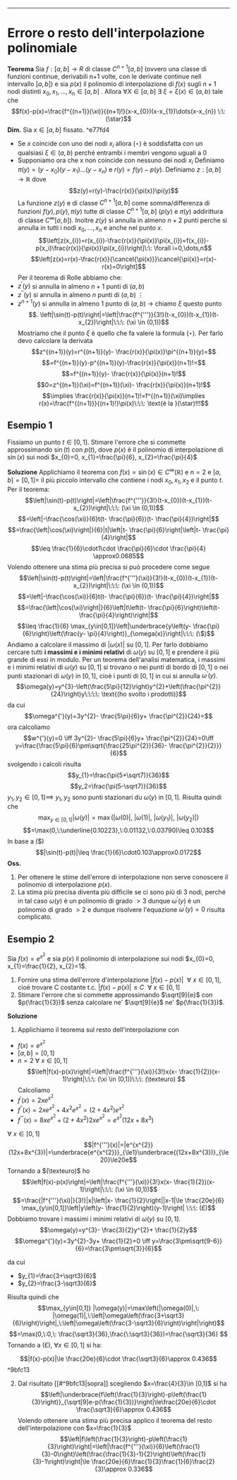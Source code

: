 ----
# Errore o resto dell'interpolazione polinomiale

**Teorema**
Sia $f: [a,b] \to R$ di classe $C^{n+1}[a,b]$ (ovvero una classe di funzioni continue, derivabili n+1 volte, con le derivate continue nell intervallo $[a,b]$) e sia $p(x)$ il polinomio di interpolazione di $f(x)$ sugli $n+1$ nodi distinti $x_0,x_1,\dots,x_n \in [a,b]$ . 
Allora $\forall X \in [a,b]$ $\exists \:\xi = \xi(x)\in (a,b)$ tale che$$f(x)-p(x)=\frac{f^{(n+1)}(\xi)}{(n+1)!}(x-x_{0})(x-x_{1})\dots(x-x_{n}) \:\: (\star)$$ **Dim.**
Sia $x\in [a,b]$ fissato.  ^e77fd4
- Se $x$ coincide con uno dei nodi $x_{i}$ allora $(\star)$ è soddisfatta con un qualsiasi $\xi \in (a,b)$ perché entrambi i membri vengono uguali a $0$
- Supponiamo ora che x non coincide con nessuno dei nodi $x_i$
Definiamo $\pi(y)=(y-x_{0})(y-x_{1})\dots(y-x_{n})$ e $r(y)=f(y)-p(y)$.
Definiamo $z:[a,b]\to \mathbb R$ dove $$z(y)=r(y)-\frac{r(x)}{\pi(x)}\pi(y)$$ La funzione $z(y)$ e di classe $C^{n+1}[a,b]$ come somma/differenza di funzioni $f(y),p(y),\pi(y)$ tutte di classe $C^{n+1}[a,b]$ ($p(y)$ e $\pi(y)$ addirittura di classe $C^\infty[a,b]$).
Inoltre $z(y)$ si annulla in almeno $n+2$ punti perche si annulla in tutti i nodi $x_0,\dots,x_n$ e anche nel punto $x$.
$$\left[z(x_{i})=r(x_{i})-\frac{r(x)}{\pi(x)}\pi(x_{i})=f(x_{i})-p(x_i)\frac{r(x)}{\pi(x)}\pi(x_{i})\right]\:\: \forall i=0,\dots,n$$
$$\left[z(x)=r(x)-\frac{r(x)}{\cancel{\pi(x)}}\cancel{\pi(x)}=r(x)-r(x)=0\right]$$
Per il teorema di Rolle abbiamo che:
- $z^{'}(y)$ si annulla in almeno $n+1$ punti di $(a,b)$ 
- $z^{''}(y)$ si annulla in almeno $n$ punti di $(a,b)$ 
 $\vdots$
- $z^{n+1}(y)$ si annulla in almeno $1$ punto di $(a,b)$ $\to$ chiamo $\xi$ questo punto$$.
\left|\sin(t)-p(t)\right|=\left|\frac{f^{'''}}{3!}(t-x_{0})(t-x_{1})(t-x_{2})\right|\:\:\: (\xi \in (0,1))$$
Mostriamo che il punto $\xi$ è quello che fa valere la formula $(\star)$. Per farlo devo calcolare la derivata $$z^{(n+1)}(y)=r^{(n+1)}(y)- \frac{r(x)}{\pi(x)}\pi^{(n+1)}(y)=$$ $$=f^{(n+1)}(y)-p^{(n+1)}(y)-\frac{r(x)}{\pi(x)}(n+1)!=$$ $$=f^{(n+1)}(y)- \frac{r(x)}{\pi(x)}(n+1)!$$ $$0=z^{(n+1)}(\xi)=f^{(n+1)}(\xi)- \frac{r(x)}{\pi(x)}(n+1)!$$
$$\implies \frac{r(x)}{\pi(x)}(n+1)!=f^{(n+1)}(\xi)\implies r(x)=\frac{f^{(n+1)}}{(n+1)!}\pi(x)\:\:\: \text{è la }(\star)!!!$$ 
## Esempio 1
Fissiamo un punto $t\in [0,1]$. Stimare l'errore che si commette approssimando $\sin(t)$ con $p(t)$, dove $p(x)$ è il polinomio di interpolazione di $\sin(x)$ sui nodi $x_{0}=0, x_{1}=\frac{\pi}{6}, x_{2}=\frac{\pi}{4}$

**Soluzione**
Applichiamo il teorema con $f(x)=\sin(x)\in C^{\infty}(\mathbb R)$ e $n=2$ e $[a,b]=[0,1]=$ il più piccolo intervallo che contiene i nodi $x_0,x_1,x_2$ e il punto $t$. Per il teorema: $$\left|\sin(t)-p(t)\right|=\left|\frac{f^{'''}}{3!}(t-x_{0})(t-x_{1})(t-x_{2})\right|\:\:\: (\xi \in (0,1))$$ $$=\left|-\frac{\cos(\xi)}{6}t(t- \frac{\pi}{6})(t- \frac{\pi}{4})\right|$$ $$=\frac{\left|\cos(\xi)\right|}{6}|t|\left|t- \frac{\pi}{6}\right|\left|t- \frac{\pi}{4}\right|$$ $$\leq \frac{1}{6}\cdot1\cdot \frac{\pi}{6}\cdot \frac{\pi}{4} \approx0.0685$$
Volendo ottenere una stima più precisa si può procedere come segue $$\left|\sin(t)-p(t)\right|=\left|\frac{f^{'''}(\xi)}{3!}(t-x_{0})(t-x_{1})(t-x_{2})\right|\:\:\: (\xi \in (0,1))$$ $$=\left|-\frac{\cos(\xi)}{6}t(t- \frac{\pi}{6})(t- \frac{\pi}{4})\right|$$ $$=\frac{\left|\cos(\xi)\right|}{6}\left|t\left(t- \frac{\pi}{6}\right)\left(t- \frac{\pi}{4}\right)\right|$$ $$\leq \frac{1}{6} \max_{y\in[0,1]}\left|\underbrace{y\left(y- \frac{\pi}{6}\right)\left(\frac{y- \pi}{4}\right)}_{\omega(x)}\right|\:\:\: (\$)$$
Andiamo a calcolare il massimo di $|\omega(x)|$ su $[0,1]$.
Per farlo dobbiamo cercare tutti **i massimi e i minimi relativi** di $\omega(y)$ su $[0,1]$ e prendere il più grande di essi in modulo.
Per un teorema dell'analisi matematica, i massimi e i minimi relativi di $\omega(y)$ su $[0,1]$ si trovano o nei punti di bordo di $[0,1]$ o nei punti stazionari di $\omega(y)$ in $[0,1]$, cioè i punti di $[0,1]$ in cui si annulla $\omega^{'}(y)$.
$$\omega(y)=y^{3}-\left(\frac{5\pi}{12}\right)y^{2}+\left(\frac{\pi^{2}}{24}\right)y\:\:\:\: \text{(ho svolto i prodotti)}$$
da cui $$\omega^{'}(y)=3y^{2}- \frac{5\pi}{6}y+ \frac{\pi^{2}}{24}=$$ ora calcoliamo $$w^{'}(y)=0 \iff 3y^{2}- \frac{5\pi}{6}y+ \frac{\pi^{2}}{24}=0\iff y=\frac{\frac{5\pi}{6}\pm\sqrt{\frac{25\pi^{2}}{36}- \frac{\pi^{2}}{2}}}{6}$$
svolgendo i calcoli risulta $$y_{1}=\frac{\pi(5+\sqrt7)}{36}$$$$y_2=\frac{\pi(5-\sqrt7)}{36}$$
$y_{1},y_{2}\in [0,1]\implies$ $y_{1},y_{2}$ sono punti stazionari du $\omega(y)$ in $[0,1]$. 
Risulta quindi che $$\max_{y\in[0,1]}|\omega(y)|=\max(|\omega(0)|,\:|\omega(1)|,\:|\omega(y_{1})|,\:|\omega(y_{2})|)$$$$=\max(0,\:\underline{0.10223},\:0.01132,\:0.03790)\leq 0.103$$
In base a $(\$)$ $$|\sin(t)-p(t)|\leq \frac{1}{6}\cdot0.103\approx0.0172$$
**Oss.**
1. Per ottenere le stime dell'errore di interpolazione non serve conoscere il polinomio di interpolazione $p(x)$.
2. La stima più precisa diventa più difficile se ci sono più di 3 nodi, perché in tal caso $\omega(y)$ è un polinomio di grado $>3$ dunque $\omega^{'}(y)$ è un polinomio di grado $>2$  e dunque risolvere l'equazione $\omega^{'}(y)=0$ risulta complicato.
## Esempio 2
Sia $f(x)=e^{x^{2}}$ e sia $p(x)$ il polinomio di interpolazione sui nodi $x_{0}=0, x_{1}=\frac{1}{2}, x_{2}=1$.
1. Fornire una stima dell'errore d'interpolazione $|f(x)-p(x)|\:\: \forall\:x\in[0,1]$, cioè trovare C costante t.c. $|f(x)-p(x)|\le C\:\: \forall\:x\in[0,1]$
2. Stimare l'errore che si commette approssimando $\sqrt[9]{e}$ con $p(\frac{1}{3})$ senza calcolare ne' $\sqrt[9]{e}$ ne' $p(\frac{1}{3})$.

**Soluzione**
1. Applichiamo il teorema sul resto dell'interpolazione con 
- $f(x)=e^{x^{2}}$
- $[a,b]=[0,1]$
- $n=2$
$\forall \: x \in[0,1]$
$$\left|f(x)-p(x)\right|=\left|\frac{f^{'''}(\xi)}{3!}x(x- \frac{1}{2})(x-1)\right|\:\:\: (\xi \in (0,1))\:\:\: (\texteuro) $$ Calcoliamo 
- $f^{'}(x)=2xe^{x^{2}}$ 
- $f^{''}(x)=2xe^{x^{2}}+4x^{2}e^{x^{2}}=(2+4x^{2})e^{x^{2}}$ 
- $f^{'''}(x)=8xe^{x^{2}}+(2+4x^{2})2xe^{x^{2}}=e^{x^{2}}(12x+8x^{3})$

$\forall\: x \in [0,1]$ $$|f^{'''}(x)|=|e^{x^{2}}(12x+8x^{3})|=\underbrace{e^{x^{2}}}_{\le1}\underbrace{(12x+8x^{3})}_{\le20}\le20e$$
Tornando a $(\texteuro)$ ho
$$\left|f(x)-p(x)\right|=\left|\frac{f^{'''}(\xi)}{3!}x(x- \frac{1}{2})(x-1)\right|\:\:\: (\xi \in (0,1))$$$$=\frac{|f^{'''}(\xi)|}{3!}|x|\left|x- \frac{1}{2}\right||x-1|\le \frac{20e}{6} \max_{y\in[0,1]}\left|y\left(y- \frac{1}{2}\right)(y-1)\right| \:\:\: (£)$$
Dobbiamo trovare i massimi  i minimi relativi di $\omega(y)$ su $[0,1]$.
$$\omega(y)=y^{3}- \frac{3}{2}y^{2}+ \frac{1}{2}y$$ 
$$\omega^{'}(y)=3y^{2}-3y+ \frac{1}{2}=0 \iff y=\frac{3\pm\sqrt{9-6}}{6}=\frac{3\pm\sqrt{3}}{6}$$

da cui 
- $y_{1}=\frac{3+\sqrt3}{6}$
- $y_{2}=\frac{3-\sqrt3}{6}$

Risulta quindi che $$\max_{y\in[0,1]} |\omega(y)|=\max\left(|\omega(0)|,\: |\omega(1)|,\:\left|\omega\left(\frac{3+\sqrt3}{6}\right)\right|,\:\left|\omega\left(\frac{3-\sqrt3}{6}\right)\right|\right)$$ $$=\max(0,\:0,\: \frac{\sqrt3}{36},\frac{\:\sqrt3}{36})=\frac{\sqrt3}{36} $$
Tornando a $(£)$, $\forall x \in [0,1]$ si ha: 

$$|f(x)-p(x)|\le \frac{20e}{6}\cdot \frac{\sqrt3}{6}\approx 0.436$$ ^9bfc13

2. Dal risultato [[#^9bfc13|sopra]] scegliendo $x=\frac{4}{3}\in [0,1]$ si ha $$\left|\underbrace{f\left(\frac{1}{3}\right)-p\left(\frac{1}{3}\right)}_{\sqrt[9]e-p(\frac{1}{3})}\right|\le\frac{20e}{6}\cdot \frac{\sqrt3}{6}\approx 0.436$$ Volendo ottenere una stima più precisa applico il teorema del resto dell'interpolazione con $x=\frac{1}{3}$ $$\left|f\left(\frac{1}{3}\right)-p\left(\frac{1}{3}\right)\right|=\left|\frac{f^{'''}(\xi)}{6}\left(\frac{1}{3}-0\right)\left(\frac{\frac{1}{3}-1}{2}\right)\left(\frac{1}{3}-1\right)\right|\le \frac{20e}{6}\frac{1}{3}\frac{1}{6}\frac{2}{3}\approx 0.336$$ 